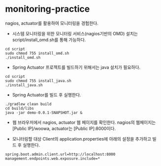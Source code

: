 # monitoring-practice
nagios, actuator를 활용하여 모니터링을 경험한다.

- 시스템 모니터링을 위한 모니터링 서비스(nagios기반의 OMD) 설치는 script/install_omd.sh를 통해 가능하다.

```
cd script
sudo chmod 755 install_omd.sh
./install_omd.sh
```

- Spring Actuator 프로젝트를 빌드하기 위해서는 java 설치가 필요하다.

```
cd script
sudo chmod 755 install_java.sh
./install_java.sh
```

- Spring Actuator를 빌드 후 실행한다.

```
./gradlew clean build
cd build/libs 
java -jar demo-0.0.1-SNAPSHOT.jar &
```

- 웹 브라우저에서 nagios, actuator 웹 페이지를 확인한다. 
  nagios의 웹페이지는 [Public IP]/woowa, actuator는 [Public IP]:8000이다.
  

- 모니터링할 대상 Client의 application.properties에 아래의 설정을 추가하고 빌드 후 실행한다. 

```
spring.boot.admin.client.url=http://localhost:8000
management.endpoints.web.exposure.include=*
```

